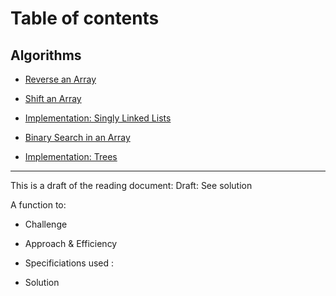 # Table of contents
## Algorithms
- [Reverse an Array](dsa/challenges/array_reverse/README.md)

- [Shift an Array](dsa/challenges/array_reverse/README.md)

- [Implementation: Singly Linked Lists](dsa/challenges/linked-list/linked_list/README.md)

- [Binary Search in an Array](dsa/challenges/array_binary_search/README.md)

- [Implementation: Trees](dsa/challenges/tree/README.md)

_________________________

This is a draft of the reading document: Draft: See solution

A function to:

- Challenge

- Approach & Efficiency

- Specificiations used :

- Solution